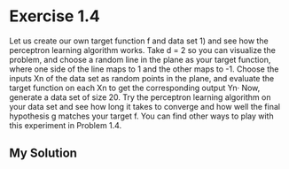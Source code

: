 # Exercise 1.4

Let us  create our own target function f  and  data set 1) and see how the perceptron learning algorithm works. Take d =  2 so you  can  visualize the problem,  and  choose a  random line  in the plane  as your target function, where one side of the line maps to 1 and the other maps to -1. Choose the  inputs Xn of the  data set as random points  in  the plane, and evaluate the target function on each Xn to get the corresponding output Yn· Now, generate a data set of size 20. Try the perceptron learning algorithm on your data set  and see how long it takes to converge and how well the final hypothesis g matches your target f. You can  find other ways to play with this experiment in  Problem 1.4. 

## My Solution